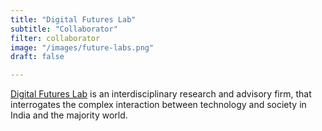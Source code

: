 ```yaml
---
title: "Digital Futures Lab"
subtitle: "Collaborator"
filter: collaborator
image: "/images/future-labs.png"
draft: false

---
```


<a href="https://digitalfutureslab.notion.site/digital-futures-lab-2f172bd747f84705a5bcf60a18a45894">Digital Futures Lab</a> is an interdisciplinary research and advisory firm, that interrogates the complex interaction between technology and society in India and the majority world. 